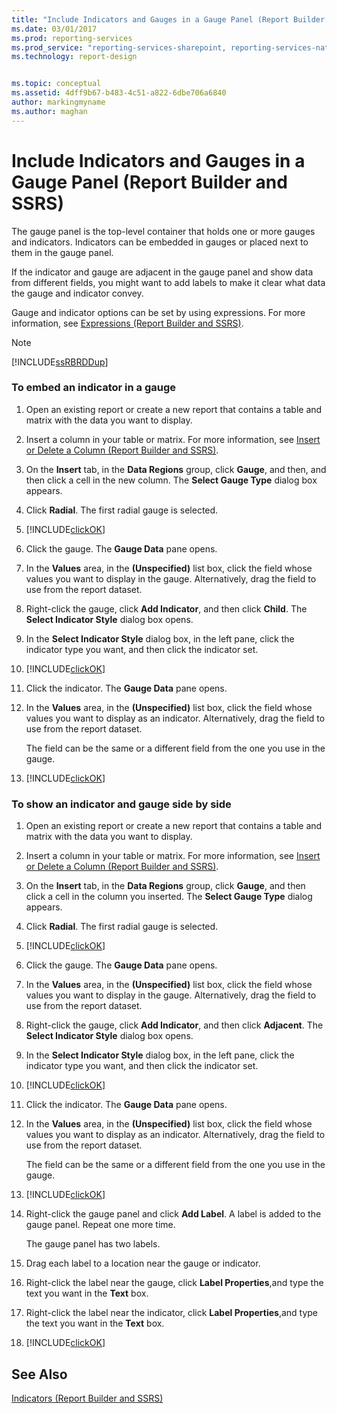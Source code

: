 ```yaml
---
title: "Include Indicators and Gauges in a Gauge Panel (Report Builder and SSRS) | Microsoft Docs"
ms.date: 03/01/2017
ms.prod: reporting-services
ms.prod_service: "reporting-services-sharepoint, reporting-services-native"
ms.technology: report-design


ms.topic: conceptual
ms.assetid: 4dff9b67-b483-4c51-a822-6dbe706a6840
author: markingmyname
ms.author: maghan
---
```

# Include Indicators and Gauges in a Gauge Panel (Report Builder and SSRS)
  The gauge panel is the top-level container that holds one or more gauges and indicators. Indicators can be embedded in gauges or placed next to them in the gauge panel.  
  
 If the indicator and gauge are adjacent in the gauge panel and show data from different fields, you might want to add labels to make it clear what data the gauge and indicator convey.  
  
 Gauge and indicator options can be set by using expressions. For more information, see [Expressions &#40;Report Builder and SSRS&#41;](../../reporting-services/report-design/expressions-report-builder-and-ssrs.md).  
  
> [!NOTE]  
>  [!INCLUDE[ssRBRDDup](../../includes/ssrbrddup-md.md)]  
  
### To embed an indicator in a gauge  
  
1.  Open an existing report or create a new report that contains a table and matrix with the data you want to display.   
  
2.  Insert a column in your table or matrix. For more information, see [Insert or Delete a Column &#40;Report Builder and SSRS&#41;](../../reporting-services/report-design/insert-or-delete-a-column-report-builder-and-ssrs.md).  
  
3.  On the **Insert** tab, in the **Data Regions** group, click **Gauge**, and then, and then click a cell in the new column. The **Select Gauge Type** dialog box appears.  
  
4.  Click **Radial**. The first radial gauge is selected.  
  
5.  [!INCLUDE[clickOK](../../includes/clickok-md.md)]  
  
6.  Click the gauge. The **Gauge Data** pane opens.  
  
7.  In the **Values** area, in the **(Unspecified)** list box, click the field whose values you want to display in the gauge. Alternatively, drag the field to use from the report dataset.  
  
8.  Right-click the gauge, click **Add Indicator**, and then click **Child**. The **Select Indicator Style** dialog box opens.  
  
9. In the **Select Indicator Style** dialog box, in the left pane, click the indicator type you want, and then click the indicator set.  
  
10. [!INCLUDE[clickOK](../../includes/clickok-md.md)]  
  
11. Click the indicator. The **Gauge Data** pane opens.  
  
12. In the **Values** area, in the **(Unspecified)** list box, click the field whose values you want to display as an indicator. Alternatively, drag the field to use from the report dataset.  
  
     The field can be the same or a different field from the one you use in the gauge.  
  
13. [!INCLUDE[clickOK](../../includes/clickok-md.md)]  
  
### To show an indicator and gauge side by side  
  
1.  Open an existing report or create a new report that contains a table and matrix with the data you want to display.  
  
2.  Insert a column in your table or matrix. For more information, see [Insert or Delete a Column &#40;Report Builder and SSRS&#41;](../../reporting-services/report-design/insert-or-delete-a-column-report-builder-and-ssrs.md).  
  
3.  On the **Insert** tab, in the **Data Regions** group, click **Gauge**, and then click a cell in the column you inserted. The **Select Gauge Type** dialog appears.  
  
4.  Click **Radial**. The first radial gauge is selected.  
  
5.  [!INCLUDE[clickOK](../../includes/clickok-md.md)]  
  
6.  Click the gauge. The **Gauge Data** pane opens.  
  
7.  In the **Values** area, in the **(Unspecified)** list box, click the field whose values you want to display in the gauge. Alternatively, drag the field to use from the report dataset.  
  
8.  Right-click the gauge, click **Add Indicator**, and then click **Adjacent**. The **Select Indicator Style** dialog box opens.  
  
9. In the **Select Indicator Style** dialog box, in the left pane, click the indicator type you want, and then click the indicator set.  
  
10. [!INCLUDE[clickOK](../../includes/clickok-md.md)]  
  
11. Click the indicator. The **Gauge Data** pane opens.  
  
12. In the **Values** area, in the **(Unspecified)** list box, click the field whose values you want to display as an indicator. Alternatively, drag the field to use from the report dataset.  
  
     The field can be the same or a different field from the one you use in the gauge.  
  
13. [!INCLUDE[clickOK](../../includes/clickok-md.md)]  
  
14. Right-click the gauge panel and click **Add Label**. A label is added to the gauge panel. Repeat one more time.  
  
     The gauge panel has two labels.  
  
15. Drag each label to a location near the gauge or indicator.  
  
16. Right-click the label near the gauge, click **Label Properties**,and type the text you want in the **Text** box.  
  
17. Right-click the label near the indicator, click **Label Properties**,and type the text you want in the **Text** box.  
  
18. [!INCLUDE[clickOK](../../includes/clickok-md.md)]  
  
## See Also  
 [Indicators &#40;Report Builder and SSRS&#41;](../../reporting-services/report-design/indicators-report-builder-and-ssrs.md)  
  
  
